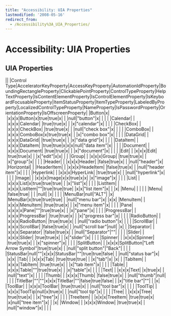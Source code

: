 ```yaml
---
title: "Accessibility: UIA Properties"
lastmodified: '2008-05-16'
redirect_from:
  - /Accessibility%3A_UIA_Properties/
---
```


Accessibility: UIA Properties
=============================

UIA Properties
--------------

||
|Control Type|AcceleratorKeyProperty|AccessKeyProperty|AutomationIdProperty|BoundingRectangleProperty|ClickablePointProperty|ControlTypeProperty|HelpTextProperty|IsContentElementProperty|IsControlElementProperty|IsKeyboardFocusableProperty|ItemStatusProperty|ItemTypeProperty|LabeledByProperty|LocalizedControlTypeProperty|NameProperty|IsPasswordProperty|OrientationProperty|IsOffscreenProperty|
|Button|x| |x|x|x|Button|x|true|true|x| | |null|"button"|x| | | |
|Calendar| | |x|x|x|Calendar| |true|true|x| | |x|"calendar"|x| | | |
|CheckBox| | |x|x|x|CheckBox| |true|true|x| | |null|"check box"|x| | | |
|ComboBox| | |x|x|x|ComboBox|x|true|true|x| | |x|"combo box"|x| | | |
|DataGrid| | |x|x|x|DataGrid| |true|true|x| | |x|"data grid"|x| | | |
|DataItem| | |x|x|x|DataItem| |true|true|x|x|x|null|"data item"|x| | | |
|Document| | |x|x|x|Document| |true|true|x| | |x|"document"|x| | | |
|Edit| | |x|x|x|Edit| |true|true|x| | |x|"edit"|x|x| | |
|Group| | |x|x|x|Group| |true|true|x| | |x|"group"|x| | | |
|Header| | |x|x|x|Header| |false|true|x| | |null|"header"|x| |Horizontal| |
|HeaderItem| | |x|x|x|HeadeItem| |false|true|x| | |null|"header item"|x| | | |
|Hyperlink| | |x|x|x|HyperLink| |true|true|x| | |null|"hyperlink"|x| | | |
|Image| | |x|x|x|Image|x|x|true|x|x| |x|"image"|x| | | |
|List| | |x|x|x|List|x|true|true|true| | |x|"list"|x| | | |
|ListItem| | |x|x|x|ListItem|""|true|true|true| |x|x|"list item"|x| | |x|
|Menu| | | | | |Menu| |false|true| | | |null| |x| | | |
|MenuBar|null|"ALT"| |x| |MenuBar|x|true|true|true| | |null|"menu bar"|x| |x|x|
|MenuItem| | |x|x|x|MenuItem| |true|true|x| | |x|"menu item"|x| | | |
|Pane| |x|x|x|x|Pane|""|true|true|x| | |x|"pane"|x| | | |
|ProgressBar| | |x|x|x|ProgressBar| |true|true|x| | |x|"progress bar"|x| | | |
|RadioButton| | |x|x|x|RadioButton| |true|true|x| | |null|"radio button"|x| | | |
|ScrollBar| | |x|x|x|ScrollBar| |false|true|x| | |null|"scroll bar"|null| |x| |
|Separator| | |x|x|x|Separator| |false|true|x| | |null|"Separator"|""| | | |
|Slider| | |x|x|x|Slider| |true|true|x| | |x|"slider"|x| | | |
|Spinner| | |x|x|x|Spinner| |true|true|x| | |x|"spinner"|x| | | |
|SplitButton| | |x|x|x|SplitButton|"Left Arrow Symbol"|true|true|x| | |null|"split button"|"Back"| | | |
|StatusBar|null|""|x|x|x|StatusBar|""|true|true|false| | |null|"status bar"|x| |x|x|
|Tab| | |x|x|x|Tab| |true|true|true| | |x|"tab"|x| |x| |
|TabItem| | |x|x|x|TabItem| |true|true|x| | |x|"tab item"|x| | | |
|Table| | |x|x|x|Table|""|true|true|x| | |x|"table"|x| | | |
|Text| | |x|x|x|Text| |x|true|x| | |null|"text"|x| | | |
|Thumb| | |x|x|x|Thumb| |false|true|x| | |null|"thumb"|null| | | |
|TitleBar|""|""|x|x|x|TitleBar|""|false|true|false| | |x|"title bar"|""| | |x|
|ToolBar| | |x|x|x|ToolBar| |true|true|x| | |null|"tool bar"|x| | | |
|ToolTip| | |x|x|x|ToolTip|null|x|true|x| | |null|"tool tip"|x| | | |
|Tree| | |x|x|x|Tree| |true|true|x| | |x|"tree"|x| | | |
|TreeItem| | |x|x|x|TreeItem| |true|true|x| |x|null|"tree item"|x| | |x|
|Window| | |x|x|x|Window| |true|true|x| | |null|"window"|x| | | |



